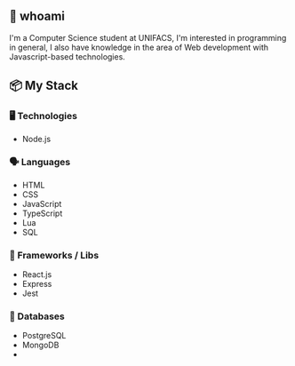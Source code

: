 ## 👋 whoami
I'm a Computer Science student at UNIFACS, I'm interested in programming in general, I also have knowledge in the area of Web development with Javascript-based technologies.

## 📦 My Stack
### 🖥️ Technologies
- Node.js

### 🗣️ Languages
- HTML
- CSS
- JavaScript
- TypeScript
- Lua
- SQL

### 🧰 Frameworks / Libs
- React.js
- Express
- Jest

### 💾 Databases
- PostgreSQL
- MongoDB
- 
